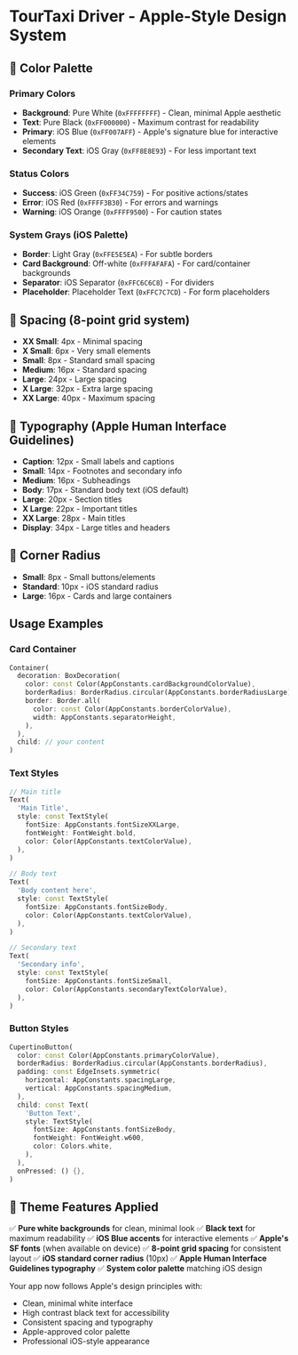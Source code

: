 # TourTaxi Driver - Apple-Style Design System

## 🎨 Color Palette

### Primary Colors
- **Background**: Pure White (`0xFFFFFFFF`) - Clean, minimal Apple aesthetic
- **Text**: Pure Black (`0xFF000000`) - Maximum contrast for readability
- **Primary**: iOS Blue (`0xFF007AFF`) - Apple's signature blue for interactive elements
- **Secondary Text**: iOS Gray (`0xFF8E8E93`) - For less important text

### Status Colors
- **Success**: iOS Green (`0xFF34C759`) - For positive actions/states
- **Error**: iOS Red (`0xFFFF3B30`) - For errors and warnings
- **Warning**: iOS Orange (`0xFFFF9500`) - For caution states

### System Grays (iOS Palette)
- **Border**: Light Gray (`0xFFE5E5EA`) - For subtle borders
- **Card Background**: Off-white (`0xFFFAFAFA`) - For card/container backgrounds
- **Separator**: iOS Separator (`0xFFC6C6C8`) - For dividers
- **Placeholder**: Placeholder Text (`0xFFC7C7CD`) - For form placeholders

## 📏 Spacing (8-point grid system)
- **XX Small**: 4px - Minimal spacing
- **X Small**: 6px - Very small elements
- **Small**: 8px - Standard small spacing
- **Medium**: 16px - Standard spacing
- **Large**: 24px - Large spacing
- **X Large**: 32px - Extra large spacing
- **XX Large**: 40px - Maximum spacing

## 📝 Typography (Apple Human Interface Guidelines)
- **Caption**: 12px - Small labels and captions
- **Small**: 14px - Footnotes and secondary info
- **Medium**: 16px - Subheadings
- **Body**: 17px - Standard body text (iOS default)
- **Large**: 20px - Section titles
- **X Large**: 22px - Important titles
- **XX Large**: 28px - Main titles
- **Display**: 34px - Large titles and headers

## 🔲 Corner Radius
- **Small**: 8px - Small buttons/elements
- **Standard**: 10px - iOS standard radius
- **Large**: 16px - Cards and large containers

## Usage Examples

### Card Container
```dart
Container(
  decoration: BoxDecoration(
    color: const Color(AppConstants.cardBackgroundColorValue),
    borderRadius: BorderRadius.circular(AppConstants.borderRadiusLarge),
    border: Border.all(
      color: const Color(AppConstants.borderColorValue),
      width: AppConstants.separatorHeight,
    ),
  ),
  child: // your content
)
```

### Text Styles
```dart
// Main title
Text(
  'Main Title',
  style: const TextStyle(
    fontSize: AppConstants.fontSizeXXLarge,
    fontWeight: FontWeight.bold,
    color: Color(AppConstants.textColorValue),
  ),
)

// Body text
Text(
  'Body content here',
  style: const TextStyle(
    fontSize: AppConstants.fontSizeBody,
    color: Color(AppConstants.textColorValue),
  ),
)

// Secondary text
Text(
  'Secondary info',
  style: const TextStyle(
    fontSize: AppConstants.fontSizeSmall,
    color: Color(AppConstants.secondaryTextColorValue),
  ),
)
```

### Button Styles
```dart
CupertinoButton(
  color: const Color(AppConstants.primaryColorValue),
  borderRadius: BorderRadius.circular(AppConstants.borderRadius),
  padding: const EdgeInsets.symmetric(
    horizontal: AppConstants.spacingLarge,
    vertical: AppConstants.spacingMedium,
  ),
  child: const Text(
    'Button Text',
    style: TextStyle(
      fontSize: AppConstants.fontSizeBody,
      fontWeight: FontWeight.w600,
      color: Colors.white,
    ),
  ),
  onPressed: () {},
)
```

## 🚀 Theme Features Applied

✅ **Pure white backgrounds** for clean, minimal look
✅ **Black text** for maximum readability
✅ **iOS Blue accents** for interactive elements
✅ **Apple's SF fonts** (when available on device)
✅ **8-point grid spacing** for consistent layout
✅ **iOS standard corner radius** (10px)
✅ **Apple Human Interface Guidelines typography**
✅ **System color palette** matching iOS design

Your app now follows Apple's design principles with:
- Clean, minimal white interface
- High contrast black text for accessibility
- Consistent spacing and typography
- Apple-approved color palette
- Professional iOS-style appearance